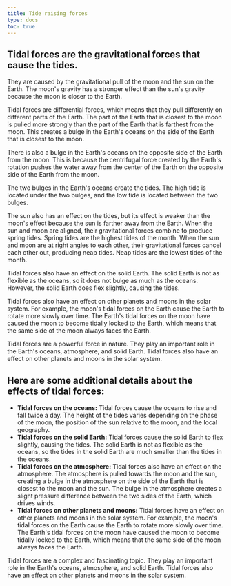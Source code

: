 ```yaml
---
title: Tide raising forces
type: docs
toc: true
---
```


## Tidal forces are the gravitational forces that cause the tides. 

They are caused by the gravitational pull of the moon and the sun on the Earth. The moon's gravity has a stronger effect than the sun's gravity because the moon is closer to the Earth.

Tidal forces are differential forces, which means that they pull differently on different parts of the Earth. The part of the Earth that is closest to the moon is pulled more strongly than the part of the Earth that is farthest from the moon. This creates a bulge in the Earth's oceans on the side of the Earth that is closest to the moon.

There is also a bulge in the Earth's oceans on the opposite side of the Earth from the moon. This is because the centrifugal force created by the Earth's rotation pushes the water away from the center of the Earth on the opposite side of the Earth from the moon.

The two bulges in the Earth's oceans create the tides. The high tide is located under the two bulges, and the low tide is located between the two bulges.

The sun also has an effect on the tides, but its effect is weaker than the moon's effect because the sun is farther away from the Earth. When the sun and moon are aligned, their gravitational forces combine to produce spring tides. Spring tides are the highest tides of the month. When the sun and moon are at right angles to each other, their gravitational forces cancel each other out, producing neap tides. Neap tides are the lowest tides of the month.

Tidal forces also have an effect on the solid Earth. The solid Earth is not as flexible as the oceans, so it does not bulge as much as the oceans. However, the solid Earth does flex slightly, causing the tides.

Tidal forces also have an effect on other planets and moons in the solar system. For example, the moon's tidal forces on the Earth cause the Earth to rotate more slowly over time. The Earth's tidal forces on the moon have caused the moon to become tidally locked to the Earth, which means that the same side of the moon always faces the Earth.

Tidal forces are a powerful force in nature. They play an important role in the Earth's oceans, atmosphere, and solid Earth. Tidal forces also have an effect on other planets and moons in the solar system.

## Here are some additional details about the effects of tidal forces:

* **Tidal forces on the oceans:** Tidal forces cause the oceans to rise and fall twice a day. The height of the tides varies depending on the phase of the moon, the position of the sun relative to the moon, and the local geography.
* **Tidal forces on the solid Earth:** Tidal forces cause the solid Earth to flex slightly, causing the tides. The solid Earth is not as flexible as the oceans, so the tides in the solid Earth are much smaller than the tides in the oceans.
* **Tidal forces on the atmosphere:** Tidal forces also have an effect on the atmosphere. The atmosphere is pulled towards the moon and the sun, creating a bulge in the atmosphere on the side of the Earth that is closest to the moon and the sun. The bulge in the atmosphere creates a slight pressure difference between the two sides of the Earth, which drives winds.
* **Tidal forces on other planets and moons:** Tidal forces have an effect on other planets and moons in the solar system. For example, the moon's tidal forces on the Earth cause the Earth to rotate more slowly over time. The Earth's tidal forces on the moon have caused the moon to become tidally locked to the Earth, which means that the same side of the moon always faces the Earth.

Tidal forces are a complex and fascinating topic. They play an important role in the Earth's oceans, atmosphere, and solid Earth. Tidal forces also have an effect on other planets and moons in the solar system.
